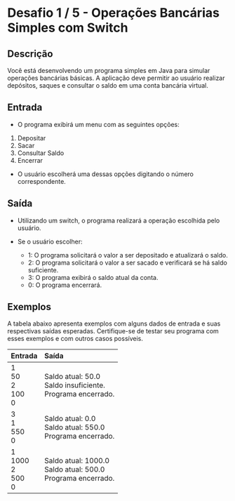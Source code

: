 # Desafio 1 / 5 - Operações Bancárias Simples com Switch

## Descrição
Você está desenvolvendo um programa simples em Java para simular operações bancárias básicas. A aplicação deve permitir ao usuário realizar depósitos, saques e consultar o saldo em uma conta bancária virtual.

## Entrada
* O programa exibirá um menu com as seguintes opções:
1. Depositar
2. Sacar
3. Consultar Saldo
4. Encerrar<br>
* O usuário escolherá uma dessas opções digitando o número correspondente.

## Saída
* Utilizando um switch, o programa realizará a operação escolhida pelo usuário.

* Se o usuário escolher:
    * 1: O programa solicitará o valor a ser depositado e atualizará o saldo.
    * 2: O programa solicitará o valor a ser sacado e verificará se há saldo suficiente.
    * 3: O programa exibirá o saldo atual da conta.
    * 0: O programa encerrará.

## Exemplos
A tabela abaixo apresenta exemplos com alguns dados de entrada e suas respectivas saídas esperadas. Certifique-se de testar seu programa com esses exemplos e com outros casos possíveis.

<table>
  <thead>
    <tr align="left">
      <th>Entrada</th>
      <th>Saída</th>
    </tr>
  </thead>
  <tbody align="left">
    <tr>
      <td>1<br>
50<br>
2<br>
100<br>
0<br>
      </td>
      <td>Saldo atual: 50.0<br>
Saldo insuficiente.<br>
Programa encerrado.<br>
      </td>
    </tr>
    <tr>
      <td>3<br>
1<br>
550 <br>
0<br>
      </td>
      <td>Saldo atual: 0.0<br>
Saldo atual: 550.0<br>
Programa encerrado.</td>
    </tr>
    <tr>
      <td>1<br>
1000<br>
2<br>
500<br>
0
</td>
      <td>Saldo atual: 1000.0<br>
Saldo atual: 500.0<br>
Programa encerrado.<br>
</td>   
    </tr>
  </tbody>
  <tfoot></tfoot>
</table>